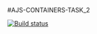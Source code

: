 #AJS-CONTAINERS-TASK_2

[![Build status](https://ci.appveyor.com/api/projects/status/0olldqq02hl25ehc?svg=true)](https://ci.appveyor.com/project/JohnnyStorm19/ajs-containers-task-2)


